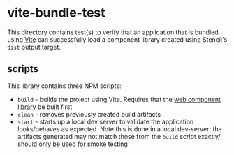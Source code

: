 # vite-bundle-test

This directory contains test(s) to verify that an application that is bundled using [Vite](https://vitejs.dev/) can
successfully load a component library created using Stencil's `dist` output target.

## scripts

This library contains three NPM scripts:

- `build` - builds the project using Vite. Requires that the [web component library](../component-library/README.md) be
built first
- `clean` - removes previously created build artifacts
- `start` - starts up a local dev server to validate the application looks/behaves as expected. 
Note this is done in a local dev-server; the artifacts generated may not match those from the `build` script exactly/ 
should only be used for smoke testing
